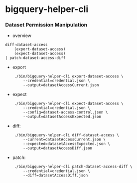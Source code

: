 # bigquery-helper-cli

### Dataset Permission Manipulation

* overview
~~~
diff-dataset-access 
    (export-dataset-access) 
    (expect-dataset-access) 
| patch-dataset-access-diff
~~~

* export
~~~
    ./bin/bigquery-helper-cli export-dataset-access \
		--credential=credential.json \
		--output=datasetAccessCurrent.json
~~~

* expect
~~~
    ./bin/bigquery-helper-cli expect-dataset-access \
		--credential=credential.json \
		--config=dataset-access-control.json \
		--output=datasetAccessExpected.json
~~~

* diff:
~~~
	./bin/bigquery-helper-cli diff-dataset-access \
		--current=datasetAccessCurrent.json \
		--expected=datasetAccessExpected.json \
		--output=datasetAccessDiff.json
~~~

* patch:
~~~
	./bin/bigquery-helper-cli patch-dataset-access-diff \
		--credential=credential.json \
		--diff=datasetAccessDiff.json
~~~
